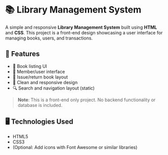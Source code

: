 # 📚 Library Management System

A simple and responsive **Library Management System** built using **HTML** and **CSS**. This project is a front-end design showcasing a user interface for managing books, users, and transactions.

## 🌟 Features

- 📖 Book listing UI  
- 👤 Member/user interface  
- 📅 Issue/return book layout  
- 🎨 Clean and responsive design  
- 🔍 Search and navigation layout (static)  

> **Note**: This is a front-end only project. No backend functionality or database is included.

## 🖥️ Technologies Used

- HTML5
- CSS3
- (Optional: Add icons with Font Awesome or similar libraries)

